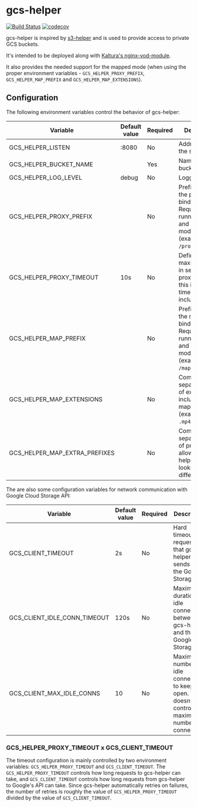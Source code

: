# gcs-helper

[![Build Status](https://travis-ci.org/NYTimes/gcs-helper.svg?branch=master)](https://travis-ci.org/NYTimes/gcs-helper)
[![codecov](https://codecov.io/gh/NYTimes/gcs-helper/branch/master/graph/badge.svg)](https://codecov.io/gh/NYTimes/gcs-helper)

gcs-helper is inspired by
[s3-helper](https://github.com/crunchyroll/evs-s3helper) and is used to provide
access to private GCS buckets.

It's intended to be deployed along with [Kaltura's
nginx-vod-module](https://github.com/kaltura/nginx-vod-module).

It also provides the needed support for the mapped mode (when using the proper
environment variables - ``GCS_HELPER_PROXY_PREFIX``, ``GCS_HELPER_MAP_PREFIX``
and ``GCS_HELPER_MAP_EXTENSIONS``).

## Configuration

The following environment variables control the behavior of gcs-helper:

| Variable                      | Default value | Required | Description                                                                                                  |
| ----------------------------- | ------------- | -------- | ------------------------------------------------------------------------------------------------------------ |
| GCS_HELPER_LISTEN             | :8080         | No       | Address to bind the server                                                                                   |
| GCS_HELPER_BUCKET_NAME        |               | Yes      | Name of the bucket                                                                                           |
| GCS_HELPER_LOG_LEVEL          | debug         | No       | Logging level                                                                                                |
| GCS_HELPER_PROXY_PREFIX       |               | No       | Prefix to use for the proxy binding. Required if running in map and proxy modes (example value: ``/proxy/``) |
| GCS_HELPER_PROXY_TIMEOUT      | 10s           | No       | Defines the maximum time in serving the proxy requests, this is a hard timeout and includes retries          |
| GCS_HELPER_MAP_PREFIX         |               | No       | Prefix to use for the map binding. Required if running in map and proxy modes (example value: ``/map/``)     |
| GCS_HELPER_MAP_EXTENSIONS     |               | No       | Comma separated list of extensions to include in the mapping (example value: ``.mp4,.vtt,.srt``)             |
| GCS_HELPER_MAP_EXTRA_PREFIXES |               | No       | Comma separated list of prefixes that allow gcs-helper to lookup files in different paths                    |

The are also some configuration variables for network communication with Google
Cloud Storage API:

| Variable                     | Default value | Required | Description                                                                                                  |
| ---------------------------- | ------------- | -------- | ------------------------------------------------------------------------------------------------------------ |
| GCS_CLIENT_TIMEOUT           | 2s            | No       | Hard timeout on requests that gcs-helper sends to the Google Storage API                                     |
| GCS_CLIENT_IDLE_CONN_TIMEOUT | 120s          | No       | Maximum duration of idle connections between gcs-helper and the Google Storage API                           |
| GCS_CLIENT_MAX_IDLE_CONNS    | 10            | No       | Maximum number of idle connections to keep open. This doesn't control the maximum number of connections      |

### GCS_HELPER_PROXY_TIMEOUT x GCS_CLIENT_TIMEOUT

The timeout configuration is mainly controlled by two environment variables:
``GCS_HELPER_PROXY_TIMEOUT`` and ``GCS_CLIENT_TIMEOUT``. The
``GCS_HELPER_PROXY_TIMEOUT`` controls how long requests to gcs-helper can take,
and ``GCS_CLIENT_TIMEOUT`` controls how long requests from gcs-helper to
Google's API can take. Since gcs-helper automatically retries on failures, the
number of retries is roughly the value of ``GCS_HELPER_PROXY_TIMEOUT`` divided
by the value of ``GCS_CLIENT_TIMEOUT``.
